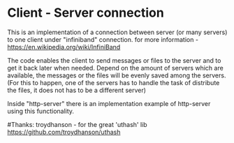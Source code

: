 # Client - Server connection

This is an implementation of a connection between server (or many servers) to one client 
under "infiniband" connection. 
for more information - https://en.wikipedia.org/wiki/InfiniBand

The code enables the client to send messages or files to the server and to get it back later when needed. 
Depend on the amount of servers which are available, the messages or the files will be evenly saved among the servers. 
(For this to happen, one of the servers has to handle the task of distribute the files, it does not has to be a different server)

Inside "http-server" there is an implementation example of http-server using this functionality. 


#Thanks:
troydhanson - for the great 'uthash' lib 
https://github.com/troydhanson/uthash
